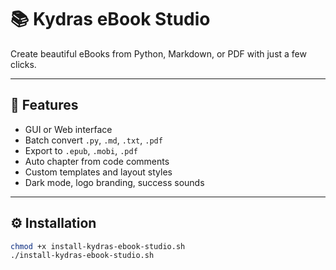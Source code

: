 # 📚 Kydras eBook Studio

Create beautiful eBooks from Python, Markdown, or PDF with just a few clicks.

---

## 🚀 Features
- GUI or Web interface
- Batch convert `.py`, `.md`, `.txt`, `.pdf`
- Export to `.epub`, `.mobi`, `.pdf`
- Auto chapter from code comments
- Custom templates and layout styles
- Dark mode, logo branding, success sounds

---

## ⚙️ Installation

```bash
chmod +x install-kydras-ebook-studio.sh
./install-kydras-ebook-studio.sh

